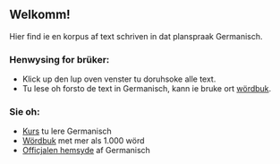 ## Welkomm!

Hier find ie en korpus af text schriven in dat planspraak Germanisch.

### Henwysing for brüker:

- Klick up den lup oven venster tu doruhsoke alle text.
- Tu lese oh forsto de text in Germanisch, kann ie bruke ort [wördbuk](/dictionary).

### Sie oh:

- [Kurs](https://germanisch-lang.github.io/learn-english) tu lere Germanisch
- [Wördbuk](https://germanisch-lang.github.io/dictionary) met mer als 1.000 wörd
- [Officjalen hemsyde](http://sambahsa.pbworks.com/w/page/153333312/Germanisch) af Germanisch
